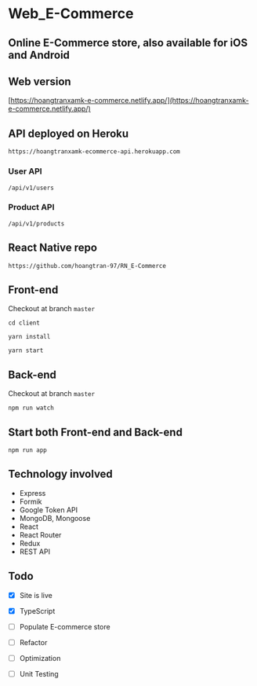 # Web_E-Commerce

## Online E-Commerce store, also available for iOS and Android 

## Web version
[https://hoangtranxamk-e-commerce.netlify.app/](https://hoangtranxamk-e-commerce.netlify.app/)
## API deployed on Heroku 
```
https://hoangtranxamk-ecommerce-api.herokuapp.com
```
### User API 
```
/api/v1/users
```
### Product API
```
/api/v1/products
```
## React Native repo 
```
https://github.com/hoangtran-97/RN_E-Commerce
```
## Front-end 
Checkout at branch `master`
```
cd client 
```
```
yarn install
```
```
yarn start
```
## Back-end 
Checkout at branch `master`
```
npm run watch 
```
## Start both Front-end and Back-end 
```
npm run app
```

## Technology involved
- Express
- Formik 
- Google Token API 
- MongoDB, Mongoose
- React  
- React Router 
- Redux
- REST API
## Todo 
- [x] Site is live 
- [x] TypeScript
- [ ] Populate E-commerce store
- [ ] Refactor 
- [ ] Optimization
- [ ] Unit Testing
      
